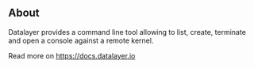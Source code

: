 ## About

Datalayer provides a command line tool allowing to list, create, terminate and open a console against
a remote kernel.

Read more on https://docs.datalayer.io
